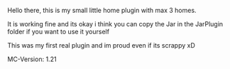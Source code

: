 Hello there, this is my small little home plugin with max 3 homes.

It is working fine and its okay i think you can copy the Jar in the JarPlugin folder if you want to use it yourself

This was my first real plugin and im proud even if its scrappy xD

MC-Version: 1.21 
